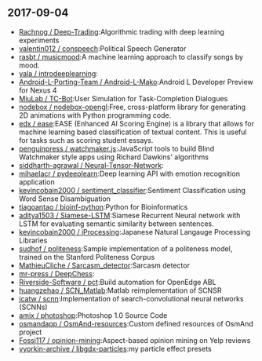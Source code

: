 ## 2017-09-04

* [Rachnog / Deep-Trading](https://github.com/Rachnog/Deep-Trading):Algorithmic trading with deep learning experiments
* [valentin012 / conspeech](https://github.com/valentin012/conspeech):Political Speech Generator
* [rasbt / musicmood](https://github.com/rasbt/musicmood):A machine learning approach to classify songs by mood.
* [yala / introdeeplearning](https://github.com/yala/introdeeplearning):
* [Android-L-Porting-Team / Android-L-Mako](https://github.com/Android-L-Porting-Team/Android-L-Mako):Android L Developer Preview for Nexus 4
* [MiuLab / TC-Bot](https://github.com/MiuLab/TC-Bot):User Simulation for Task-Completion Dialogues
* [nodebox / nodebox-opengl](https://github.com/nodebox/nodebox-opengl):Free, cross-platform library for generating 2D animations with Python programming code.
* [edx / ease](https://github.com/edx/ease):EASE (Enhanced AI Scoring Engine) is a library that allows for machine learning based classification of textual content. This is useful for tasks such as scoring student essays.
* [penguinpress / watchmaker.js](https://github.com/penguinpress/watchmaker.js):JavaScript tools to build Blind Watchmaker style apps using Richard Dawkins' algorithms
* [siddharth-agrawal / Neural-Tensor-Network](https://github.com/siddharth-agrawal/Neural-Tensor-Network):
* [mihaelacr / pydeeplearn](https://github.com/mihaelacr/pydeeplearn):Deep learning API with emotion recognition application
* [kevincobain2000 / sentiment_classifier](https://github.com/kevincobain2000/sentiment_classifier):Sentiment Classification using Word Sense Disambiguation
* [tiagoantao / bioinf-python](https://github.com/tiagoantao/bioinf-python):Python for Bioinformatics
* [aditya1503 / Siamese-LSTM](https://github.com/aditya1503/Siamese-LSTM):Siamese Recurrent Neural network with LSTM for evaluating semantic similarity between sentences.
* [kevincobain2000 / jProcessing](https://github.com/kevincobain2000/jProcessing):Japanese Natural Langauge Processing Libraries
* [sudhof / politeness](https://github.com/sudhof/politeness):Sample implementation of a politeness model, trained on the Stanford Politeness Corpus
* [MathieuCliche / Sarcasm_detector](https://github.com/MathieuCliche/Sarcasm_detector):Sarcasm detector
* [mr-press / DeepChess](https://github.com/mr-press/DeepChess):
* [Riverside-Software / pct](https://github.com/Riverside-Software/pct):Build automation for OpenEdge ABL
* [huangzehao / SCN_Matlab](https://github.com/huangzehao/SCN_Matlab):Matlab reimplementation of SCNSR
* [jcatw / scnn](https://github.com/jcatw/scnn):Implementation of search-convolutional neural networks (SCNNs)
* [amix / photoshop](https://github.com/amix/photoshop):Photoshop 1.0 Source Code
* [osmandapp / OsmAnd-resources](https://github.com/osmandapp/OsmAnd-resources):Custom defined resources of OsmAnd project
* [Fossj117 / opinion-mining](https://github.com/Fossj117/opinion-mining):Aspect-based opinion mining on Yelp reviews
* [vyorkin-archive / libgdx-particles](https://github.com/vyorkin-archive/libgdx-particles):my particle effect presets
